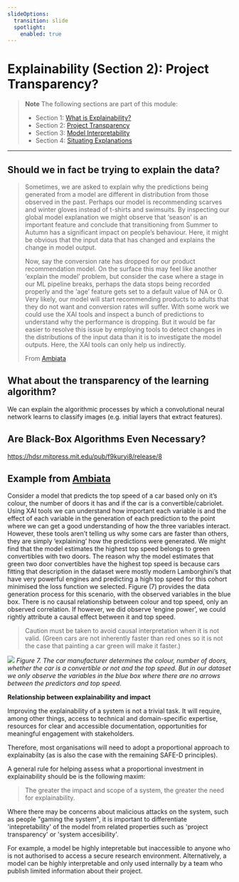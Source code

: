 ```yaml
---
slideOptions:
  transition: slide
  spotlight:
    enabled: true
---
```


# Explainability (Section 2): Project Transparency?

> **Note**
> The following sections are part of this module:
>
> - Section 1: [What is Explainability?](rri-203-1.md)
> - Section 2: [Project Transparency](rri-203-2.md)
> - Section 3: [Model Interpretability](rri-203-3.md)
> - Section 4: [Situating Explanations](rri-203-4.md)

---

## Should we in fact be trying to explain the data?

> Sometimes, we are asked to explain why the predictions being generated from a model are different in distribution from those observed in the past. Perhaps our model is recommending scarves and winter gloves instead of t-shirts and swimsuits. By inspecting our global model explanation we might observe that ‘season’ is an important feature and conclude that transitioning from Summer to Autumn has a significant impact on people’s behaviour. Here, it might be obvious that the input data that has changed and explains the change in model output.
> 
> Now, say the conversion rate has dropped for our product recommendation model. On the surface this may feel like another ‘explain the model’ problem, but consider the case where a stage in our ML pipeline breaks, perhaps the data stops being recorded properly and the ‘age’ feature gets set to a default value of NA or 0. Very likely, our model will start recommending products to adults that they do not want and conversion rates will suffer. With some work we could use the XAI tools and inspect a bunch of predictions to understand why the performance is dropping. But it would be far easier to resolve this issue by employing tools to detect changes in the distributions of the input data than it is to investigate the model outputs. Here, the XAI tools can only help us indirectly.
>
> From [Ambiata](https://www.ambiata.com/blog/2021-04-12-xai-part-1/)

## What about the transparency of the learning algorithm?

We can explain the algorithmic processes by which a convolutional neural network learns to classify images (e.g. initial layers that extract features).

## Are Black-Box Algorithms Even Necessary?

https://hdsr.mitpress.mit.edu/pub/f9kuryi8/release/8 

## Example from [Ambiata](https://www.ambiata.com/blog/2021-04-12-xai-part-1/)

Consider a model that predicts the top speed of a car based only on it’s colour, the number of doors it has and if the car is a convertible/cabriolet. Using XAI tools we can understand how important each variable is and the effect of each variable in the generation of each prediction to the point where we can get a good understanding of how the three variables interact. However, these tools aren’t telling us why some cars are faster than others, they are simply ‘explaining’ how the predictions were generated. We might find that the model estimates the highest top speed belongs to green convertibles with two doors. The reason why the model estimates that green two door convertibles have the highest top speed is because cars fitting that description in the dataset were mostly modern Lamborghini’s that have very powerful engines and predicting a high top speed for this cohort minimised the loss function we selected. Figure (7) provides the data generation process for this scenario, with the observed variables in the blue box. There is no causal relationship between colour and top speed, only an observed correlation. If however, we did observe ‘engine power’, we could rightly attribute a causal effect between it and top speed.

> Caution must be taken to avoid causal interpretation when it is not valid. (Green cars are not inherently faster than red ones so it is not the case that painting a car green will make it faster.)

![](https://www.ambiata.com/images/blog/xai-part-1/figure_7_thin1.png)
*Figure 7. The car manufacturer determines the colour, number of doors, whether the car is a convertible or not and the top speed. But in our dataset we only observe the variables in the blue box where there are no arrows between the predictors and top speed.*

<!-- begin admonition -->
**Relationship between explainability and impact**

Improving the explainability of a system is not a trivial task. It will require, among other things, access to technical and domain-specific expertise, resources for clear and accessible documentation, opportunities for meaningful engagement with stakeholders.

Therefore, most organisations will need to adopt a proportional approach to explainabilty (as is also the case with the remaining SAFE-D principles).

A general rule for helping assess what a proportional investment in explainability should be is the following maxim:

> The greater the impact and scope of a system, the greater the need for explainability.

Where there may be concerns about malicious attacks on the system, such as people "gaming the system", it is important to differentiate 'intepretability' of the model from related properties such as 'project transparency' or 'system accesibility'. 

For example, a model be highly intepretable but inaccessible to anyone who is not authorised to access a secure research environment. Alternatively, a model can be highly interpretable and only used internally by a team who publish limited information about their project.
<!-- end admonition -->